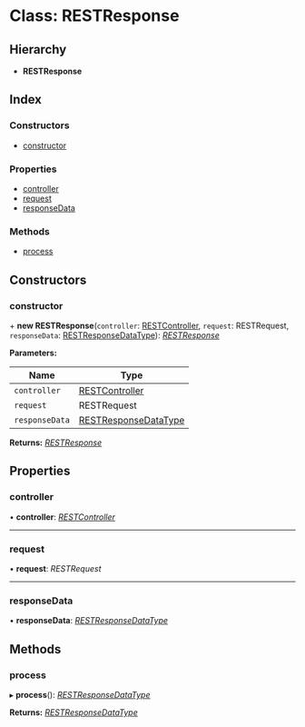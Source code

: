
# Class: RESTResponse

## Hierarchy

* **RESTResponse**

## Index

### Constructors

* [constructor](_controllers_rest_response_restresponse_.restresponse.md#constructor)

### Properties

* [controller](_controllers_rest_response_restresponse_.restresponse.md#controller)
* [request](_controllers_rest_response_restresponse_.restresponse.md#request)
* [responseData](_controllers_rest_response_restresponse_.restresponse.md#responsedata)

### Methods

* [process](_controllers_rest_response_restresponse_.restresponse.md#process)

## Constructors

### <a id="constructor" name="constructor"></a>  constructor

\+ **new RESTResponse**(`controller`: [RESTController](_controllers_rest_restcontroller_.restcontroller.md), `request`: RESTRequest, `responseData`: [RESTResponseDataType](../modules/_interfaces_restinterfaces_.md#restresponsedatatype)): *[RESTResponse](_controllers_rest_response_restresponse_.restresponse.md)*

**Parameters:**

Name | Type |
------ | ------ |
`controller` | [RESTController](_controllers_rest_restcontroller_.restcontroller.md) |
`request` | RESTRequest |
`responseData` | [RESTResponseDataType](../modules/_interfaces_restinterfaces_.md#restresponsedatatype) |

**Returns:** *[RESTResponse](_controllers_rest_response_restresponse_.restresponse.md)*

## Properties

### <a id="controller" name="controller"></a>  controller

• **controller**: *[RESTController](_controllers_rest_restcontroller_.restcontroller.md)*

___

### <a id="request" name="request"></a>  request

• **request**: *RESTRequest*

___

### <a id="responsedata" name="responsedata"></a>  responseData

• **responseData**: *[RESTResponseDataType](../modules/_interfaces_restinterfaces_.md#restresponsedatatype)*

## Methods

### <a id="process" name="process"></a>  process

▸ **process**(): *[RESTResponseDataType](../modules/_interfaces_restinterfaces_.md#restresponsedatatype)*

**Returns:** *[RESTResponseDataType](../modules/_interfaces_restinterfaces_.md#restresponsedatatype)*
